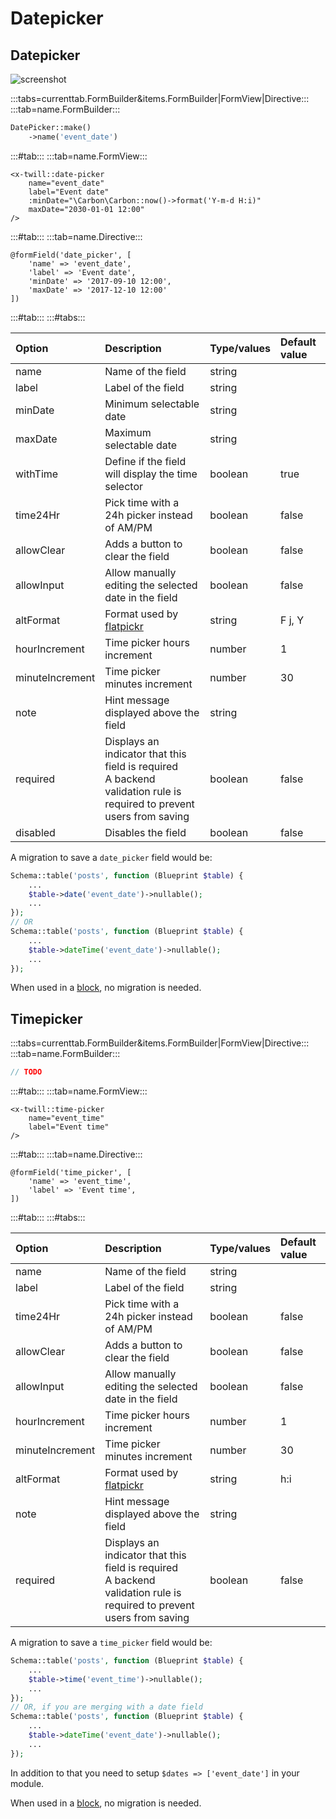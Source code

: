 # Datepicker

## Datepicker

![screenshot](/assets/datepicker.png)

:::tabs=currenttab.FormBuilder&items.FormBuilder|FormView|Directive:::
:::tab=name.FormBuilder:::

```php
DatePicker::make()
    ->name('event_date')
```

:::#tab:::
:::tab=name.FormView:::

```blade
<x-twill::date-picker 
    name="event_date" 
    label="Event date"
    :minDate="\Carbon\Carbon::now()->format('Y-m-d H:i)"
    maxDate="2030-01-01 12:00"
/>
```

:::#tab:::
:::tab=name.Directive:::

```blade
@formField('date_picker', [
    'name' => 'event_date',
    'label' => 'Event date',
    'minDate' => '2017-09-10 12:00',
    'maxDate' => '2017-12-10 12:00'
])
```

:::#tab:::
:::#tabs:::

| Option          | Description                                                                                                              | Type/values | Default value |
|:----------------|:-------------------------------------------------------------------------------------------------------------------------|:------------|:--------------|
| name            | Name of the field                                                                                                        | string      |               |
| label           | Label of the field                                                                                                       | string      |               |
| minDate         | Minimum selectable date                                                                                                  | string      |               |
| maxDate         | Maximum selectable date                                                                                                  | string      |               |
| withTime        | Define if the field will display the time selector                                                                       | boolean     | true          |
| time24Hr        | Pick time with a 24h picker instead of AM/PM                                                                             | boolean     | false         |
| allowClear      | Adds a button to clear the field                                                                                         | boolean     | false         |
| allowInput      | Allow manually editing the selected date in the field                                                                    | boolean     | false         |
| altFormat       | Format used by [flatpickr](https://flatpickr.js.org/formatting/)                                                         | string      | F j, Y        |
| hourIncrement   | Time picker hours increment                                                                                              | number      | 1             |
| minuteIncrement | Time picker minutes increment                                                                                            | number      | 30            |
| note            | Hint message displayed above the field                                                                                   | string      |               |
| required        | Displays an indicator that this field is required<br/>A backend validation rule is required to prevent users from saving | boolean     | false         |
| disabled        | Disables the field                                                                                                       | boolean     | false         | 

A migration to save a `date_picker` field would be:

```php
Schema::table('posts', function (Blueprint $table) {
    ...
    $table->date('event_date')->nullable();
    ...
});
// OR
Schema::table('posts', function (Blueprint $table) {
    ...
    $table->dateTime('event_date')->nullable();
    ...
});
```

When used in a [block](../5_block-editor/02_creating-a-block-editor.md), no migration is needed.

## Timepicker

:::tabs=currenttab.FormBuilder&items.FormBuilder|FormView|Directive:::
:::tab=name.FormBuilder:::

```php
// TODO
```

:::#tab:::
:::tab=name.FormView:::

```blade
<x-twill::time-picker 
    name="event_time" 
    label="Event time"
/>
```

:::#tab:::
:::tab=name.Directive:::

```blade
@formField('time_picker', [
    'name' => 'event_time',
    'label' => 'Event time',
])
```

:::#tab:::
:::#tabs:::

| Option          | Description                                                                                                              | Type/values | Default value |
|:----------------|:-------------------------------------------------------------------------------------------------------------------------|:------------|:--------------|
| name            | Name of the field                                                                                                        | string      |               |
| label           | Label of the field                                                                                                       | string      |               |
| time24Hr        | Pick time with a 24h picker instead of AM/PM                                                                             | boolean     | false         |
| allowClear      | Adds a button to clear the field                                                                                         | boolean     | false         |
| allowInput      | Allow manually editing the selected date in the field                                                                    | boolean     | false         |
| hourIncrement   | Time picker hours increment                                                                                              | number      | 1             |
| minuteIncrement | Time picker minutes increment                                                                                            | number      | 30            |
| altFormat       | Format used by [flatpickr](https://flatpickr.js.org/formatting/)                                                         | string      | h:i           |
| note            | Hint message displayed above the field                                                                                   | string      |               |
| required        | Displays an indicator that this field is required<br/>A backend validation rule is required to prevent users from saving | boolean     | false         |

A migration to save a `time_picker` field would be:

```php
Schema::table('posts', function (Blueprint $table) {
    ...
    $table->time('event_time')->nullable();
    ...
});
// OR, if you are merging with a date field
Schema::table('posts', function (Blueprint $table) {
    ...
    $table->dateTime('event_date')->nullable();
    ...
});
```

In addition to that you need to setup `$dates => ['event_date']` in your module.

When used in a [block](../5_block-editor), no migration is needed.
